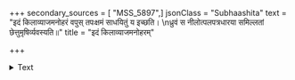 +++
secondary_sources = [ "MSS_5897",]
jsonClass = "Subhaashita"
text = "इदं किलाव्याजमनोहरं वपुस् तपःक्षमं साधयितुं य इच्छति।  \nध्रुवं स नीलोत्पलपत्रधारया समिल्लतां छेत्तुमृषिर्व्यवस्यति॥"
title = "इदं किलाव्याजमनोहरम्"

+++

<details><summary>Text</summary>

इदं किलाव्याजमनोहरं वपुस् तपःक्षमं साधयितुं य इच्छति।  
ध्रुवं स नीलोत्पलपत्रधारया समिल्लतां छेत्तुमृषिर्व्यवस्यति॥
</details>
